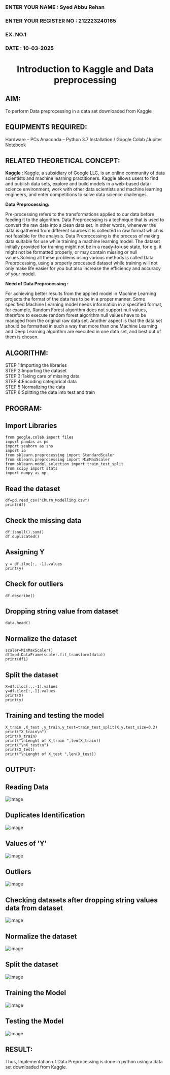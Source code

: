 <H3>ENTER YOUR NAME : Syed Abbu Rehan</H3>
<H3>ENTER YOUR REGISTER NO : 212223240165</H3>
<H3>EX. NO.1</H3>
<H3>DATE : 10-03-2025</H3>
<H1 ALIGN =CENTER> Introduction to Kaggle and Data preprocessing</H1>

## AIM:

To perform Data preprocessing in a data set downloaded from Kaggle

## EQUIPMENTS REQUIRED:
Hardware – PCs
Anaconda – Python 3.7 Installation / Google Colab /Jupiter Notebook

## RELATED THEORETICAL CONCEPT:

**Kaggle :**
Kaggle, a subsidiary of Google LLC, is an online community of data scientists and machine learning practitioners. Kaggle allows users to find and publish data sets, explore and build models in a web-based data-science environment, work with other data scientists and machine learning engineers, and enter competitions to solve data science challenges.

**Data Preprocessing:**

Pre-processing refers to the transformations applied to our data before feeding it to the algorithm. Data Preprocessing is a technique that is used to convert the raw data into a clean data set. In other words, whenever the data is gathered from different sources it is collected in raw format which is not feasible for the analysis.
Data Preprocessing is the process of making data suitable for use while training a machine learning model. The dataset initially provided for training might not be in a ready-to-use state, for e.g. it might not be formatted properly, or may contain missing or null values.Solving all these problems using various methods is called Data Preprocessing, using a properly processed dataset while training will not only make life easier for you but also increase the efficiency and accuracy of your model.

**Need of Data Preprocessing :**

For achieving better results from the applied model in Machine Learning projects the format of the data has to be in a proper manner. Some specified Machine Learning model needs information in a specified format, for example, Random Forest algorithm does not support null values, therefore to execute random forest algorithm null values have to be managed from the original raw data set.
Another aspect is that the data set should be formatted in such a way that more than one Machine Learning and Deep Learning algorithm are executed in one data set, and best out of them is chosen.


## ALGORITHM:
STEP 1:Importing the libraries<BR>
STEP 2:Importing the dataset<BR>
STEP 3:Taking care of missing data<BR>
STEP 4:Encoding categorical data<BR>
STEP 5:Normalizing the data<BR>
STEP 6:Splitting the data into test and train<BR>

##  PROGRAM:
## Import Libraries
```
from google.colab import files
import pandas as pd
import seaborn as sns
import io
from sklearn.preprocessing import StandardScaler
from sklearn.preprocessing import MinMaxScaler
from sklearn.model_selection import train_test_split
from scipy import stats
import numpy as np
```
## Read the dataset
```
df=pd.read_csv("Churn_Modelling.csv")
print(df)
```
## Check the missing data
```
df.isnull().sum()
df.duplicated()
```
## Assigning Y
```
y = df.iloc[:, -1].values
print(y)
```
## Check for outliers
```
df.describe()
```
## Dropping string value from dataset
```
data.head()
```
## Normalize the dataset
```
scaler=MinMaxScaler()
df1=pd.DataFrame(scaler.fit_transform(data))
print(df1)
```
## Split the dataset
```
X=df.iloc[:,:-1].values
y=df.iloc[:,-1].values
print(X)
print(y)
```
## Training and testing the model
```
X_train ,X_test ,y_train,y_test=train_test_split(X,y,test_size=0.2)
print("X_train\n")
print(X_train)
print("\nLenght of X_train ",len(X_train))
print("\nX_test\n")
print(X_test)
print("\nLenght of X_test ",len(X_test))
```
## OUTPUT:
## Reading Data
![image](https://github.com/user-attachments/assets/ab4d674e-c2b0-4c31-9cd6-13bc6c9a6c6e)
## Duplicates Identification
![image](https://github.com/user-attachments/assets/4cee307e-652c-4b55-8223-cbf2c87a73b0)
## Values of 'Y'
![image](https://github.com/user-attachments/assets/0abacebf-b5f5-483e-9710-a40dffef20a5)
## Outliers
![image](https://github.com/user-attachments/assets/cf76f74a-2243-4aac-8218-f08121735ecf)
## Checking datasets after dropping string values data from dataset
![image](https://github.com/user-attachments/assets/754e830b-5933-4767-97a6-49366ce2724f)
## Normalize the dataset
![image](https://github.com/user-attachments/assets/4029d204-8e67-4508-b489-464bc4102f7f)
## Split the dataset
![image](https://github.com/user-attachments/assets/564e15a0-263d-43d0-952f-cbbf15e42f7e)
## Training the Model
![image](https://github.com/user-attachments/assets/b4da8a5d-e215-4b97-a4ad-c280844019f3)
## Testing the Model
![image](https://github.com/user-attachments/assets/11ebc34e-48ed-4988-84ce-8106841c56a7)

## RESULT:
Thus, Implementation of Data Preprocessing is done in python  using a data set downloaded from Kaggle.


